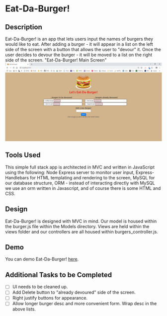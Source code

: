 # Eat-Da-Burger!

## Description
Eat-Da-Burger! is an app that lets users input the names of burgers they would like to eat. After adding a burger - it will appear in a list on the left side of the screen with a button that allows the user to "devour" it. Once the user decides to devour the burger - it will be moved to a list on the  right side of the screen. 
"Eat-Da-Burger! Main Screen"![](./public/assets/img/EatDaBurger_Main_Screen.PNG)

## Tools Used
This simple full stack app is architected in MVC and written in JavaScript using the following:
Node Express server to monitor user input,
Express-Handlebars for HTML templating and rendering to the screen,
MySQL for our database structure,
ORM - instead of interacting directly with MySQL we use an orm written in Javascript,
and of course there is some HTML and CSS.

## Design
Eat-Da-Burger! is designed with MVC in mind. Our model is housed within the burger.js file within the Models directory. Views are held within the views folder and our controllers are all housed within burgers_controller.js. 

## Demo
You can demo Eat-Da-Burger! [here]().

## Additional Tasks to be Completed
- [ ] UI needs to be cleaned up.
- [ ] Add Delete button to "already devoured" side of the screen.
- [ ] Right justify buttons for appearance.
- [ ] Allow longer burger desc and more convenient form. Wrap desc in the above lists.